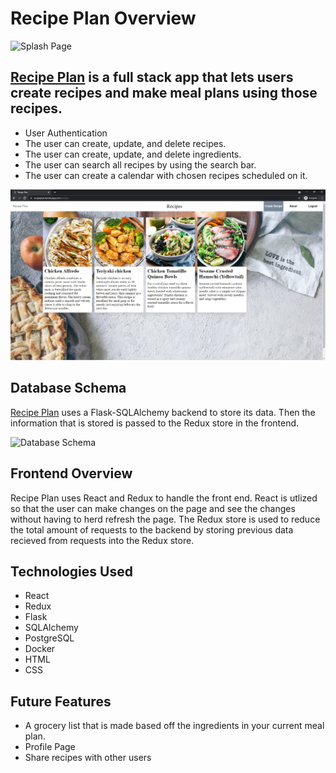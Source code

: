 # Recipe Plan Overview
![Splash Page](https://i.imgur.com/B9O8AKJ.png)
## [Recipe Plan](https://recipeplan.herokuapp.com/) is a full stack app that lets users create recipes and make meal plans using those recipes.
  * User Authentication
  * The user can create, update, and delete recipes.
  * The user can create, update, and delete ingredients.
  * The user can search all recipes by using the search bar.
  * The user can create a calendar with chosen recipes scheduled on it.


![Home Page](recipe-plan-home.PNG)

## Database Schema
[Recipe Plan](https://recipeplan.herokuapp.com/) uses a Flask-SQLAlchemy backend to store its data. Then the information that is stored is passed to the Redux store in the frontend.

![Database Schema](https://user-images.githubusercontent.com/78223925/123858225-defbfa80-d8e8-11eb-95fd-90b6ae6198a6.png)

## Frontend Overview
Recipe Plan uses React and Redux to handle the front end. React is utlized so that the user can make changes on the page and see the changes without having to herd refresh the page. The Redux store is used to reduce the total amount of requests to the backend by storing previous data recieved from requests into the Redux store.

## Technologies Used
* React
* Redux
* Flask
* SQLAlchemy
* PostgreSQL
* Docker
* HTML
* CSS

## Future Features
* A grocery list that is made based off the ingredients in your current meal plan.
* Profile Page
* Share recipes with other users

